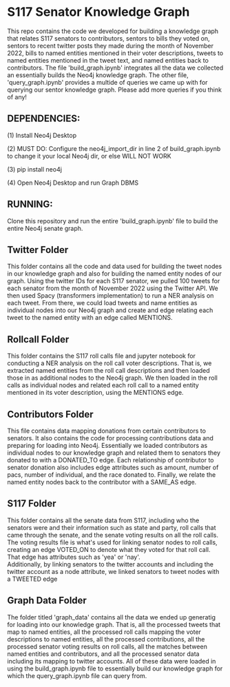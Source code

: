 # S117 Senator Knowledge Graph

This repo contains the code we developed for building a knowledge graph that relates S117
senators to contributors, sentors to bills they voted on, sentors to recent twitter posts
they made during the month of November 2022, bills to named entities mentioned in their 
voter descriptions, tweets to named entities mentioned in the tweet text, and named entities
back to contributors. The file 'build_graph.ipynb' integrates all the data we collected an 
essentially builds the Neo4j knowledge graph.  The other file, 'query_graph.ipynb' provides a 
multide of queries we came up with for querying our sentor knowledge graph.  Please add more 
queries if you think of any!

## DEPENDENCIES:

(1) Install Neo4j Desktop

(2) MUST DO: Configure the neo4j_import_dir in line 2 of build_graph.ipynb to change it your local Neo4j dir, or else WILL NOT WORK

(3) pip install neo4j

(4) Open Neo4j Desktop and run Graph DBMS

## RUNNING:

Clone this repository and run the entire 'build_graph.ipynb' file to build the entire Neo4j senate graph.

## Twitter Folder

This folder contains all the code and data used for building the tweet nodes in our knowledge graph
and also for building the named entity nodes of our graph.  Using the twitter IDs for each S117 senator,
we pulled 100 tweets for each senator from the month of November 2022 using the Twitter API.  We then
used Spacy (transformers implementation) to run a NER analysis on each tweet.  From there, we could
load tweets and name entities as individual nodes into our Neo4j graph and create and edge relating 
each tweet to the named entity with an edge called MENTIONS.

## Rollcall Folder

This folder contains the S117 roll calls file and jupyter notebook for conducting a NER analysis on the 
roll call voter descriptions.  That is, we extracted named entities from the roll call descriptions
and then loaded those in as additional nodes to the Neo4j graph.  We then loaded in the roll calls
as individual nodes and related each roll call to a named entity mentioned in its voter description, using
the MENTIONS edge.

## Contributors Folder

This file contains data mapping donations from certain contributors to senators.  It also contains 
the code for processing contributions data and preparing for loading into Neo4j.  Essentially we 
loaded contributors as individual nodes to our knowledge graph and related them to senators they donated
to with a DONATED_TO edge.  Each relationship of contributor to senator donation also includes edge attributes 
such as amount, number of pacs, number of individual, and the race donated to.  Finally, we relate the
named entity nodes back to the contributor with a SAME_AS edge.

## S117 Folder

This folder contains all the senate data from S117, including who the senators were and their information
such as state and party, roll calls that came through the senate, and the senate voting results on all the 
roll calls.  The voting results file is what's used for linking senator nodes to roll calls, creating an 
edge VOTED_ON to denote what they voted for that roll call.  That edge has attributes such as 'yea' or 'nay'.  
Additionally, by linking senators to the twitter accounts and including the twitter account as a node
attribute, we linked senators to tweet nodes with a TWEETED edge

## Graph Data Folder

The folder titled 'graph_data' contains all the data we ended up generatig for loading into our 
knowledge graph.  That is, all the processed tweets that map to named entities, all the processed
roll calls mapping the voter descriptions to named entities, all the processed contributions, all 
the processed senator voting results on roll calls, all the matches between named entities and contributors,
and all the processed senator data including its mapping to twitter accounts.  All of these data were loaded in 
using the build_graph.ipynb file to essentially build our knowledge graph for which the query_graph.ipynb file 
can query from.

